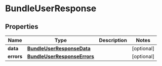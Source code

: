 

# BundleUserResponse

## Properties

Name | Type | Description | Notes
------------ | ------------- | ------------- | -------------
**data** | [**BundleUserResponseData**](BundleUserResponseData.md) |  |  [optional]
**errors** | [**BundleUserResponseErrors**](BundleUserResponseErrors.md) |  |  [optional]



